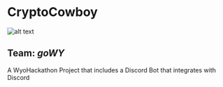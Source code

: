 # CryptoCowboy
![alt text](https://github.com/whoward3/crypto-bot/blob/master/docs/CryptoCowboy.PNG?raw=true? "CryptoCowboy")
## Team: *goWY*
A WyoHackathon Project that includes a Discord Bot that integrates with Discord 
